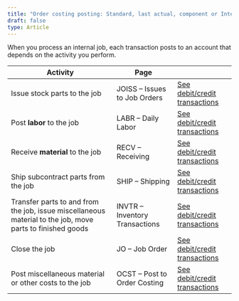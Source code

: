 ```yaml
---
title: "Order costing posting: Standard, last actual, component or Internal job for stock"
draft: false
type: Article
---
```


When you process an internal job, each transaction posts to an account that depends on the activity you perform.

| Activity                                                                                                  | Page                           |                                                                                                   |
|-----------------------------------------------------------------------------------------------------------|--------------------------------|---------------------------------------------------------------------------------------------------|
| Issue stock parts to the job                                                                              | JOISS – Issues to Job Orders   | [See debit/credit transactions](joiss-standard-current-rolled-non-component-internal-job-for-stock.md) |
| Post **labor** to the job                                                                                 | LABR – Daily Labor             | [See debit/credit transactions](labr-standard-current-rolled-non-component-internal-job-for-stock.md)  |
| Receive **material** to the job                                                                           | RECV – Receiving               | [See debit/credit transactions](recv-standard-current-rolled-non-component-internal-job-for-stock.md)  |
| Ship subcontract parts from the job                                                                       | SHIP – Shipping                | [See debit/credit transactions](ship-standard-current-rolled-non-component-internal-job-for-stock.md)  |
| Transfer parts to and from the job, issue miscellaneous material to the job, move parts to finished goods | INVTR – Inventory Transactions | [See debit/credit transactions](invtr-standard-current-rolled-non-component-internal-job-for-stock.md) |
| Close the job                                                                                             | JO – Job Order                 | [See debit/credit transactions](jocs-standard-current-rolled-non-component-internal-job-for-stock.md)  |
| Post miscellaneous material or  other costs to the job                                                    | OCST – Post to Order Costing   | [See debit/credit transactions](ocst-standard-current-rolled-non-component-internal-job-for-stock.md)  |